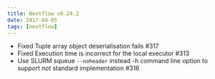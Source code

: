 ```yaml
---
title: Nextflow v0.24.2
date: 2017-04-05
tags: [nextflow]
---
```


- Fixed Tuple array object deserialisation fails #317
- Fixed Execution time is incorrect for the local executor #313
- Use SLURM squeue `--noheader` instead -h command line option to support not standard implementation #316
